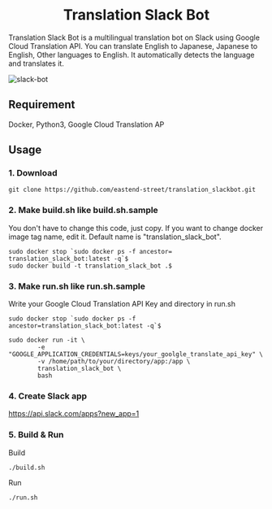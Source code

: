 <h1 align="center">Translation Slack Bot</h1>
Translation Slack Bot is a multilingual translation bot on Slack using Google Cloud Translation API. 
You can translate English to Japanese, Japanese to English, Other languages to English. It automatically detects the language and translates it.

<br/>

![slack-bot](https://user-images.githubusercontent.com/43656115/62005382-4dc1ef00-b0e7-11e9-8058-540ad9dc249f.png)

## Requirement
Docker, Python3, Google Cloud Translation AP

## Usage

### 1. Download

```
git clone https://github.com/eastend-street/translation_slackbot.git
```

### 2. Make build.sh like build.sh.sample

You don't have to change this code, just copy. If you want to change docker image tag name, edit it. Default name is "translation_slack_bot".

```
sudo docker stop `sudo docker ps -f ancestor= translation_slack_bot:latest -q`$
sudo docker build -t translation_slack_bot .$
```

### 3. Make run.sh like run.sh.sample

Write your Google Cloud Translation API Key and directory in run.sh

```
sudo docker stop `sudo docker ps -f ancestor=translation_slack_bot:latest -q`$

sudo docker run -it \
        -e "GOOGLE_APPLICATION_CREDENTIALS=keys/your_goolgle_translate_api_key" \
        -v /home/path/to/your/directory/app:/app \
        translation_slack_bot \
        bash
```
### 4. Create Slack app
https://api.slack.com/apps?new_app=1

### 5. Build & Run

Build
```
./build.sh
```

Run
```
./run.sh
```
